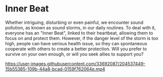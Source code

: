 # Inner Beat

Whether intriguing, disturbing or even painful, we encounter sound pollution, as known as sound storms, in our daily routines.
To deal with it, everyone has an "Inner Beat", linked to their heartbeat, allowing them to focus on and protect them.
However, if the danger level of the storm is too high, people can have serious health issue, so they can spontaneous cooperate with others to create a better protection.
Will you prefer to survive on your own enough, or will you seek allies to support you?


https://user-images.githubusercontent.com/33692087/204537449-15b55385-109b-44a8-bcad-0159f762064e.mp4







